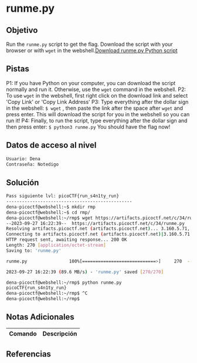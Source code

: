 # runme.py
## Objetivo
Run the `runme.py` script to get the flag. Download the script with your browser or with `wget` in the webshell.[Download runme.py Python script](https://artifacts.picoctf.net/c/34/runme.py)
## Pistas
P1: If you have Python on your computer, you can download the script normally and run it. Otherwise, use the `wget` command in the webshell.
P2: To use `wget` in the webshell, first right click on the download link and select 'Copy Link' or 'Copy Link Address'
P3: Type everything after the dollar sign in the webshell: `$ wget` , then paste the link after the space after `wget` and press enter. This will download the script for you in the webshell so you can run it!
P4: Finally, to run the script, type everything after the dollar sign and then press enter: `$ python3 runme.py` You should have the flag now!
## Datos de acceso al nivel
```bash
Usuario: Dena
Contraseña: Notedigo
```
## Solución
```bash
Pass siguiente lvl: picoCTF{run_s4n1ty_run}
------------------------------------------------
dena-picoctf@webshell:~$ mkdir rmp
dena-picoctf@webshell:~$ cd rmp/
dena-picoctf@webshell:~/rmp$ wget https://artifacts.picoctf.net/c/34/runme.py
--2023-09-27 16:22:39--  https://artifacts.picoctf.net/c/34/runme.py
Resolving artifacts.picoctf.net (artifacts.picoctf.net)... 3.160.5.71, 3.160.5.42, 3.160.5.18, ...
Connecting to artifacts.picoctf.net (artifacts.picoctf.net)|3.160.5.71|:443... connected.
HTTP request sent, awaiting response... 200 OK
Length: 270 [application/octet-stream]
Saving to: 'runme.py'

runme.py                100%[============================>]     270  --.-KB/s    in 0s      

2023-09-27 16:22:39 (89.6 MB/s) - 'runme.py' saved [270/270]

dena-picoctf@webshell:~/rmp$ python runme.py 
picoCTF{run_s4n1ty_run}
dena-picoctf@webshell:~/rmp$ ^C
dena-picoctf@webshell:~/rmp$ 
```
## Notas Adicionales

| Comando  | Descripción | 
|------------|--------------|

## Referencias 



